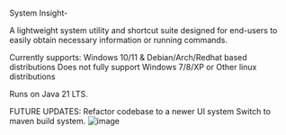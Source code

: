 System Insight-

A lightweight system utility and shortcut suite designed for end-users to easily obtain necessary information or running commands.

Currently supports: Windows 10/11 & Debian/Arch/Redhat based distributions
Does not fully support Windows 7/8/XP or Other linux distributions


Runs on Java 21 LTS. 

FUTURE UPDATES:
Refactor codebase to a newer UI system
Switch to maven build system.
![image](https://github.com/user-attachments/assets/76e5d831-bcd4-4404-9342-838c33b8c9e9)
